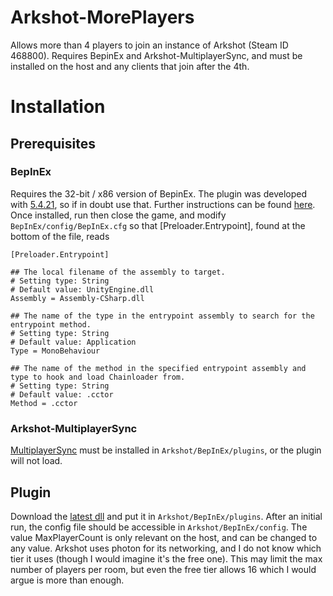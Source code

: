 # Arkshot-MorePlayers
Allows more than 4 players to join an instance of Arkshot (Steam ID 468800). Requires BepinEx and Arkshot-MultiplayerSync, and must be installed on the host and any clients that join after the 4th.

# Installation
## Prerequisites
### BepInEx
Requires the 32-bit / x86 version of BepinEx. The plugin was developed with [5.4.21](https://github.com/BepInEx/BepInEx/releases/tag/v5.4.21/), so if in doubt use that. Further instructions can be found [here](https://docs.bepinex.dev/articles/user_guide/installation/index.html). Once installed, run then close the game, and modify `BepInEx/config/BepInEx.cfg` so that [Preloader.Entrypoint], found at the bottom of the file, reads
```
[Preloader.Entrypoint]

## The local filename of the assembly to target.
# Setting type: String
# Default value: UnityEngine.dll
Assembly = Assembly-CSharp.dll

## The name of the type in the entrypoint assembly to search for the entrypoint method.
# Setting type: String
# Default value: Application
Type = MonoBehaviour

## The name of the method in the specified entrypoint assembly and type to hook and load Chainloader from.
# Setting type: String
# Default value: .cctor
Method = .cctor
```
### Arkshot-MultiplayerSync
[MultiplayerSync](https://github.com/Hypersycos/Arkshot-MultiplayerSync) must be installed in `Arkshot/BepInEx/plugins`, or the plugin will not load.

## Plugin
Download the [latest dll](https://github.com/Hypersycos/Arkshot-MorePlayers/releases/latest/download/MorePlayers.dll) and put it in `Arkshot/BepInEx/plugins`. After an initial run, the config file should be accessible in `Arkshot/BepInEx/config`. The value MaxPlayerCount is only relevant on the host, and can be changed to any value. Arkshot uses photon for its networking, and I do not know which tier it uses (though I would imagine it's the free one). This may limit the max number of players per room, but even the free tier allows 16 which I would argue is more than enough.
